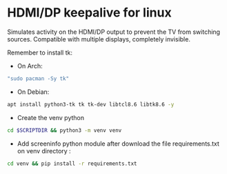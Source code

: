 # HDMI/DP keepalive for linux


Simulates activity on the HDMI/DP output to prevent the TV from switching sources.
Compatible with multiple displays, completely invisible.

Remember to install tk:
* On Arch: 
```bash
"sudo pacman -Sy tk"
``` 
* On Debian: 
```bash
apt install python3-tk tk tk-dev libtcl8.6 libtk8.6 -y
```
* Create the venv python 
```bash
cd $SCRIPTDIR && python3 -m venv venv
```
* Add screeninfo python module after download the file requirements.txt on venv directory :
```bash
cd venv && pip install -r requirements.txt
```
